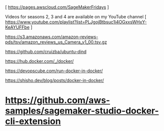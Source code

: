 [ https://pages.awscloud.com/SageMakerFridays ]

Videos for seasons 2, 3 and 4 are available on my YouTube channel
[ https://www.youtube.com/playlist?list=PLJgojBtbsuc1i4OGxxsWHxY-KeAYUFFbe ]

https://s3.amazonaws.com/amazon-reviews-pds/tsv/amazon_reviews_us_Camera_v1_00.tsv.gz


https://github.com/cruizba/ubuntu-dind

https://hub.docker.com/_/docker/


https://devopscube.com/run-docker-in-docker/

https://shisho.dev/blog/posts/docker-in-docker/



# https://github.com/aws-samples/sagemaker-studio-docker-cli-extension
